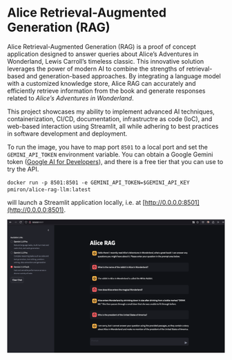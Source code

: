 # Alice Retrieval-Augmented Generation (RAG)

Alice Retrieval-Augmented Generation (RAG) is a proof of concept application designed to answer queries about Alice’s Adventures in Wonderland, Lewis Carroll’s timeless classic. This innovative solution leverages the power of modern AI to combine the strengths of retrieval-based and generation-based approaches. By integrating a language model with a customized knowledge store, Alice RAG can accurately and efficiently retrieve information from the book and generate responses related to *Alice’s Adventures in Wonderland*.

This project showcases my ability to implement advanced AI techniques, containerization, CI/CD, documentation, infrastructre as code (IoC), and web-based interaction using Streamlit, all while adhering to best practices in software development and deployment.

To run the image, you have to map port `8501` to a local port and set the `GEMINI_API_TOKEN` environment variable. You can obtain a Google Gemini token ([Google AI for Developers](https://ai.google.dev/pricing)), and there is a free tier that you can use to try the API.

```
docker run -p 8501:8501 -e GEMINI_API_TOKEN=$GEMINI_API_KEY pmiron/alice-rag-llm:latest
```
will launch a Streamlit application locally, i.e. at [http://0.0.0.0:8501](http://0.0.0.0:8501). 

![screnshot-alicerage](img/alicerag.png)
